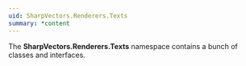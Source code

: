 ```yaml
---
uid: SharpVectors.Renderers.Texts
summary: *content
---
```

The **SharpVectors.Renderers.Texts** namespace contains a bunch of classes and interfaces.
